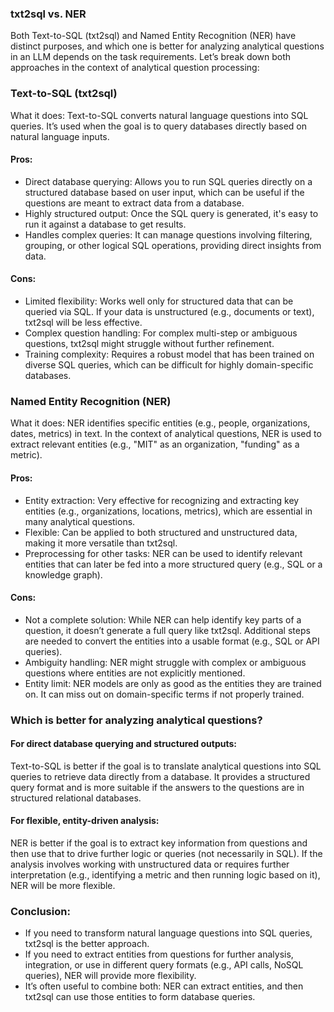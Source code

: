 ### txt2sql vs. NER

Both Text-to-SQL (txt2sql) and Named Entity Recognition (NER) have distinct purposes, and which one is better for analyzing analytical questions in an LLM depends on the task requirements. Let’s break down both approaches in the context of analytical question processing:

### Text-to-SQL (txt2sql)

What it does: Text-to-SQL converts natural language questions into SQL queries. It’s used when the goal is to query databases directly based on natural language inputs.

#### Pros:

- Direct database querying: Allows you to run SQL queries directly on a structured database based on user input, which can be useful if the questions are meant to extract data from a database.
- Highly structured output: Once the SQL query is generated, it's easy to run it against a database to get results.
- Handles complex queries: It can manage questions involving filtering, grouping, or other logical SQL operations, providing direct insights from data.
  
#### Cons:

- Limited flexibility: Works well only for structured data that can be queried via SQL. If your data is unstructured (e.g., documents or text), txt2sql will be less effective.
- Complex question handling: For complex multi-step or ambiguous questions, txt2sql might struggle without further refinement.
- Training complexity: Requires a robust model that has been trained on diverse SQL queries, which can be difficult for highly domain-specific databases.

### Named Entity Recognition (NER)

What it does: NER identifies specific entities (e.g., people, organizations, dates, metrics) in text. In the context of analytical questions, NER is used to extract relevant entities (e.g., "MIT" as an organization, "funding" as a metric).

#### Pros:

- Entity extraction: Very effective for recognizing and extracting key entities (e.g., organizations, locations, metrics), which are essential in many analytical questions.
- Flexible: Can be applied to both structured and unstructured data, making it more versatile than txt2sql.
- Preprocessing for other tasks: NER can be used to identify relevant entities that can later be fed into a more structured query (e.g., SQL or a knowledge graph).

#### Cons:

- Not a complete solution: While NER can help identify key parts of a question, it doesn’t generate a full query like txt2sql. Additional steps are needed to convert the entities into a usable format (e.g., SQL or API queries).
- Ambiguity handling: NER might struggle with complex or ambiguous questions where entities are not explicitly mentioned.
- Entity limit: NER models are only as good as the entities they are trained on. It can miss out on domain-specific terms if not properly trained.

### Which is better for analyzing analytical questions?


#### For direct database querying and structured outputs:

Text-to-SQL is better if the goal is to translate analytical questions into SQL queries to retrieve data directly from a database. It provides a structured query format and is more suitable if the answers to the questions are in structured relational databases.

#### For flexible, entity-driven analysis:

NER is better if the goal is to extract key information from questions and then use that to drive further logic or queries (not necessarily in SQL). If the analysis involves working with unstructured data or requires further interpretation (e.g., identifying a metric and then running logic based on it), NER will be more flexible.

### Conclusion:

- If you need to transform natural language questions into SQL queries, txt2sql is the better approach.
- If you need to extract entities from questions for further analysis, integration, or use in different query formats (e.g., API calls, NoSQL queries), NER will provide more flexibility.
- It’s often useful to combine both: NER can extract entities, and then txt2sql can use those entities to form database queries.